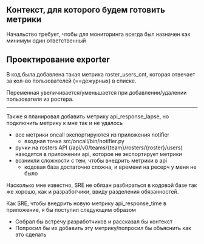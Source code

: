 ## Контекст, для которого будем готовить метрики
Начальство требует, чтобы для мониторинга всегда был назначен как минимум один ответственный

## Проектирование exporter
В код была добавлена такая метрика roster_users_cnt, которая отвечает за кол-во пользователей (==дежурных) в списке.

Переменная увеличивается/уменьшается при добавлении/удалении пользователя из ростера.

---
Также я планировал добавить метрику api_response_lapse, но подключить метрику к мне так и не удалось
- все метрики oncall экспортируются из приложения notifier
  - входная точка src/oncall/bin/notifier.py
- ручки на rosters API (/api/v0/teams/{team}/rosters/{roster}/users) находятся в приложении api, которое не экспортирует метрики
- возникли сложности с тем, чтобы внедрить метрики в api 
  - кодовая база достаточно сложна, и времени на ресерч у меня не было

Насколько мне известно, SRE не обязан разбираться в кодовой базе так же хорошо, как и разработчики, ввиду разделения обязанностей.

Как SRE, чтобы внедрить новую метрику api_response_time в приложение, я бы поступил следующим образом
- Собрал бы встречу разработчиков и рассказал бы контекст
- Попросил бы их добавить эту метрику/попросил бы объяснить как это сделать
